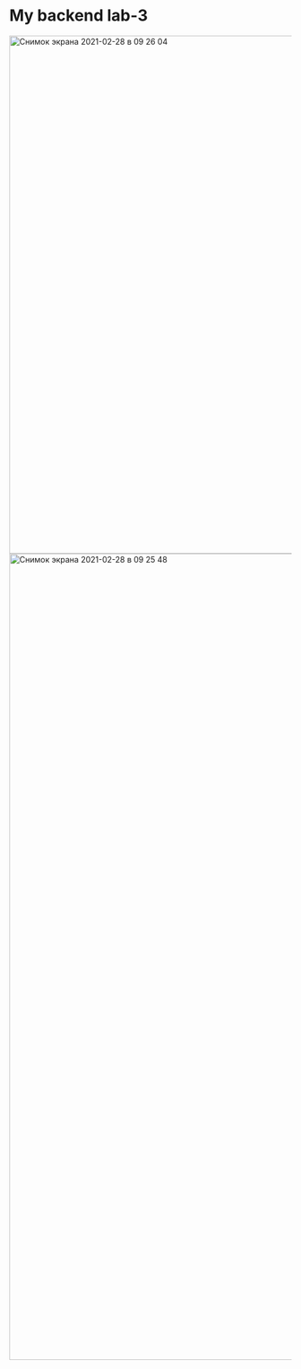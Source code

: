 # My backend lab-3 

<img width="925" alt="Снимок экрана 2021-02-28 в 09 26 04" src="https://user-images.githubusercontent.com/75133211/109408010-70914500-79a7-11eb-9218-8d6499358173.png">
<img width="1440" alt="Снимок экрана 2021-02-28 в 09 25 48" src="https://user-images.githubusercontent.com/75133211/109408013-7424cc00-79a7-11eb-990b-a5d2824fa495.png">
